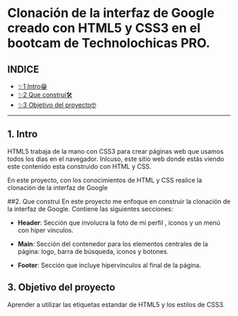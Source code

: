 # Clonación de la interfaz de Google creado con HTML5 y CSS3 en el bootcam de Technolochicas PRO.

## INDICE

* [✨1 Intro😁](https://github.com/Azul-Luevano/cloninterfazgoogle#1-intro)
* [✨2 Que construi🛠️](#)
* [✨3 Objetivo del proyecto🤓](#)

****

## 1. Intro
HTML5 trabaja de la mano con CSS3 para crear páginas web que usamos todos los dias en el navegador. Inlcuso, este sitio web donde estás viendo este contenido esta construido con HTML y CSS. 

En este proyecto, con los conocimientos de HTML y CSS realice la clonación de la interfaz de Google 

##2. Que construi 
En este proyecto me enfoque en construir la clonación de la interfaz de Google.
Contiene las siguientes secciones:

* **Header**: Sección que involucra la foto de mi perfil , iconos y un menú con hiper vinculos. 

* **Main**: Sección del contenedor para los elementos centrales de la página: logo, barra de búsqueda, iconos y botones.

* **Footer**: Sección que incluye hipervinculos al final de la página. 

## 3.  Objetivo del proyecto
Aprender a utilizar las etiquetas estandar de HTML5 y los estilos de CSS3. 
